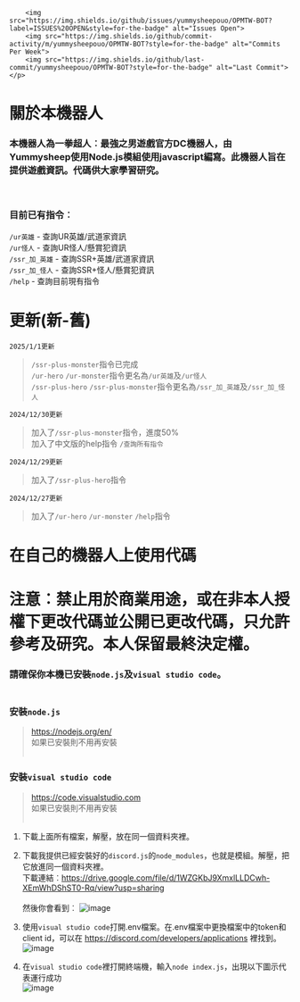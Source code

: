 <html>    <p align="center">
        
        <img src="https://img.shields.io/github/issues/yummysheepouo/OPMTW-BOT?label=ISSUES%20OPEN&style=for-the-badge" alt="Issues Open">
        <img src="https://img.shields.io/github/commit-activity/m/yummysheepouo/OPMTW-BOT?style=for-the-badge" alt="Commits Per Week">
        <img src="https://img.shields.io/github/last-commit/yummysheepouo/OPMTW-BOT?style=for-the-badge" alt="Last Commit">
    </p>
</html>

# 關於本機器人
<h3> 本機器人為一拳超人︰最強之男遊戲官方DC機器人，由Yummysheep使用Node.js模組使用javascript編寫。此機器人旨在提供遊戲資訊。代碼供大家學習研究。</h3> <br/>
<h3> 目前已有指令︰</h3>

`/ur英雄` - 查詢UR英雄/武道家資訊<br/>
`/ur怪人` - 查詢UR怪人/懸賞犯資訊<br/>
`/ssr_加_英雄` - 查詢SSR+英雄/武道家資訊<br/>
`/ssr_加_怪人` - 查詢SSR+怪人/懸賞犯資訊<br/>
`/help` - 查詢目前現有指令


# 更新(新-舊)
```
2025/1/1更新
```
>`/ssr-plus-monster`指令已完成 <br />
>`/ur-hero` `/ur-monster`指令更名為`/ur英雄`及`/ur怪人` <br />
>`/ssr-plus-hero` `/ssr-plus-monster`指令更名為`/ssr_加_英雄`及`/ssr_加_怪人` <br />
```
2024/12/30更新
```
>加入了`/ssr-plus-monster`指令，進度50%<br />
>加入了中文版的help指令 `/查詢所有指令`
```
2024/12/29更新
```
>加入了`/ssr-plus-hero`指令
```
2024/12/27更新
```
>加入了`/ur-hero`
`/ur-monster`
`/help`指令





# 在自己的機器人上使用代碼
# 注意︰禁止用於商業用途，或在非本人授權下更改代碼並公開已更改代碼，只允許參考及研究。本人保留最終決定權。
### 請確保你本機已安裝`node.js`及`visual studio code`。<br /><br />
### 安裝`node.js`
> https://nodejs.org/en/<br />
如果已安裝則不用再安裝<br /><br />

### 安裝`visual studio code`
> https://code.visualstudio.com<br />
如果已安裝則不用再安裝<br /><br />

1. 下載上面所有檔案，解壓，放在同一個資料夾裡。

2. 下載我提供已經安裝好的`discord.js`的`node_modules`，也就是模組。解壓，把它放進同一個資料夾裡。
<br />下載連結︰https://drive.google.com/file/d/1WZGKbJ9XmxlLLDCwh-XEmWhDShST0-Rq/view?usp=sharing
<br /><br />然後你會看到︰
![image](https://github.com/user-attachments/assets/ab9bfdc6-d835-49e1-abce-ef83bd6abd56)

4. 使用`visual studio code`打開.env檔案。在.env檔案中更換檔案中的token和client id，可以在 https://discord.com/developers/applications 裡找到。
![image](https://github.com/user-attachments/assets/e8e39464-f078-45a8-90b8-03aeee2c8577)

5. 在`visual studio code`裡打開終端機，輸入`node index.js`，出現以下圖示代表運行成功<br />
![image](https://github.com/user-attachments/assets/99dc63eb-ad21-4d1b-8157-b301fa6ae819)

